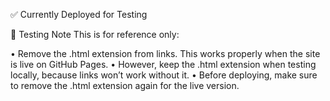 ✅ Currently Deployed for Testing

🔧 Testing Note
This is for reference only:

• Remove the .html extension from links. This works properly when the site is live on GitHub Pages.
• However, keep the .html extension when testing locally, because links won’t work without it.
• Before deploying, make sure to remove the .html extension again for the live version.
